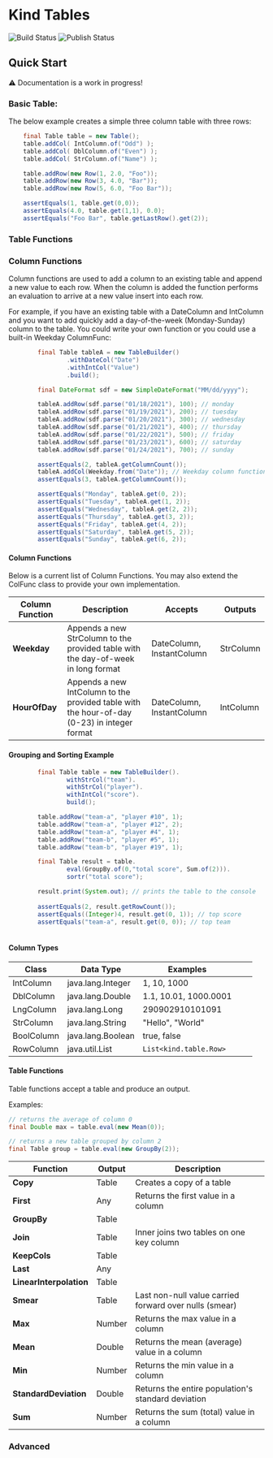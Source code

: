 # Kind Tables
![Build Status](https://github.com/ekimeel/kind-table/workflows/Build/badge.svg?branch=main)
![Publish Status](https://github.com/ekimeel/kind-table/workflows/Publish/badge.svg?branch=main)

## Quick Start

:warning:
Documentation is a work in progress!

### Basic Table: 
The below example creates a simple three column table with three rows:
```java
    final Table table = new Table();
    table.addCol( IntColumn.of("Odd") );
    table.addCol( DblColumn.of("Even") );
    table.addCol( StrColumn.of("Name") );

    table.addRow(new Row(1, 2.0, "Foo"));
    table.addRow(new Row(3, 4.0, "Bar"));
    table.addRow(new Row(5, 6.0, "Foo Bar"));

    assertEquals(1, table.get(0,0));
    assertEquals(4.0, table.get(1,1), 0.0);
    assertEquals("Foo Bar", table.getLastRow().get(2));
```
### Table Functions

### Column Functions
Column functions are used to add a column to an existing table and append a new value to each row. When the column is added the function performs an 
evaluation to arrive at a new value insert into each row. 

For example, if you have an existing table with a DateColumn and IntColumn and you want to add quickly add a 
day-of-the-week (Monday-Sunday) column to the table. You could write your own function or you could use a built-in
Weekday ColumnFunc:

```java
        final Table tableA = new TableBuilder()
                .withDateCol("Date")
                .withIntCol("Value")
                .build();

        final DateFormat sdf = new SimpleDateFormat("MM/dd/yyyy");

        tableA.addRow(sdf.parse("01/18/2021"), 100); // monday
        tableA.addRow(sdf.parse("01/19/2021"), 200); // tuesday
        tableA.addRow(sdf.parse("01/20/2021"), 300); // wednesday
        tableA.addRow(sdf.parse("01/21/2021"), 400); // thursday
        tableA.addRow(sdf.parse("01/22/2021"), 500); // friday
        tableA.addRow(sdf.parse("01/23/2021"), 600); // saturday
        tableA.addRow(sdf.parse("01/24/2021"), 700); // sunday

        assertEquals(2, tableA.getColumnCount());
        tableA.addCol(Weekday.from("Date")); // Weekday column function
        assertEquals(3, tableA.getColumnCount()); 

        assertEquals("Monday", tableA.get(0, 2));
        assertEquals("Tuesday", tableA.get(1, 2));
        assertEquals("Wednesday", tableA.get(2, 2));
        assertEquals("Thursday", tableA.get(3, 2));
        assertEquals("Friday", tableA.get(4, 2));
        assertEquals("Saturday", tableA.get(5, 2));
        assertEquals("Sunday", tableA.get(6, 2));
```
#### Column Functions
Below is a current list of Column Functions. You may also extend the ColFunc class to provide your own implementation.

| Column Function         | Description   | Accepts | Outputs | 
|---------------|---------------| ------ | ------ |
| **Weekday** | Appends a new StrColumn to the provided table with the day-of-week in long format |  DateColumn, InstantColumn | StrColumn |
| **HourOfDay** | Appends a new IntColumn to the provided table with the hour-of-day (0-23) in integer format | DateColumn, InstantColumn | IntColumn

#### Grouping and Sorting Example

```java 
        final Table table = new TableBuilder().
                withStrCol("team").
                withStrCol("player").
                withIntCol("score").
                build();

        table.addRow("team-a", "player #10", 1);
        table.addRow("team-a", "player #12", 2);
        table.addRow("team-a", "player #4", 1);
        table.addRow("team-b", "player #5", 1);
        table.addRow("team-b", "player #19", 1);

        final Table result = table.
                eval(GroupBy.of(0,"total score", Sum.of(2))).
                sortr("total score");

        result.print(System.out); // prints the table to the console
        
        assertEquals(2, result.getRowCount());
        assertEquals((Integer)4, result.get(0, 1)); // top score
        assertEquals("team-a", result.get(0, 0)); // top team
        
 ```

#### Column Types
| Class         | Data Type  | Examples|   |   |
|---------------|---|---|---|---|
| IntColumn |java.lang.Integer| 1, 10, 1000 |   |   |
| DblColumn  |java.lang.Double| 1.1, 10.01, 1000.0001 |   |   |
| LngColumn    |java.lang.Long| 290902910101091 |   |   |
| StrColumn  |java.lang.String| "Hello", "World"|   |   |
| BoolColumn |java.lang.Boolean| true, false|   |   |
| RowColumn     |java.util.List| ```List<kind.table.Row>``` |

#### Table Functions
Table functions accept a table and produce an output. 

Examples:
```java
// returns the average of column 0
final Double max = table.eval(new Mean(0));

// returns a new table grouped by column 2
final Table group = table.eval(new GroupBy(2));
```

| Function            | Output | Description               |   
|---------------------|--------|---------------------------|
| **Copy**                | Table  |Creates a copy of a table|
| **First**               | Any    |Returns the first value in a column |   |
| **GroupBy**             | Table  | |
| **Join**                | Table  | Inner joins two tables on one key column
| **KeepCols**            | Table  |   | 
| **Last**                | Any    |   |
| **LinearInterpolation** | Table  |   |
| **Smear**               | Table  | Last non-null value carried forward over nulls (smear)| 
| **Max**                 | Number | Returns the max value in a column |
| **Mean**                | Double | Returns the mean (average) value in a column |
| **Min**                 | Number | Returns the min value in a column |
| **StandardDeviation**   | Double | Returns the entire population's standard deviation |
| **Sum**                 | Number | Returns the sum (total) value in a column |

### Advanced
